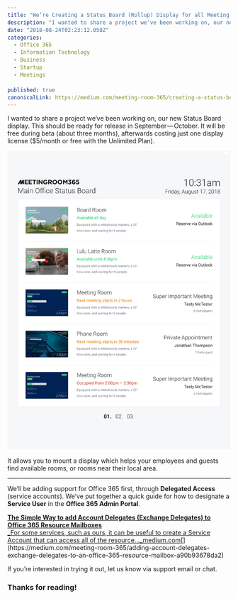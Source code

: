 ```yaml
---
title: "We’re Creating a Status Board (Rollup) Display for all Meeting Room 365 Users"
description: "I wanted to share a project we‘ve been working on, our new Status Board display. This should be ready for release in September — October. It will be free during beta (about three months), afterwards…"
date: "2018-08-24T02:23:12.058Z"
categories: 
  - Office 365
  - Information Technology
  - Business
  - Startup
  - Meetings

published: true
canonicalLink: https://medium.com/meeting-room-365/creating-a-status-board-rollup-display-963b85ae9953
---
```


I wanted to share a project we‘ve been working on, our new Status Board display. This should be ready for release in September — October. It will be free during beta (about three months), afterwards costing just one display license ($5/month or free with the Unlimited Plan).

![](./asset-1.png)

It allows you to mount a display which helps your employees and guests find available rooms, or rooms near their local area.

---

We’ll be adding support for Office 365 first, through **Delegated Access** (service accounts). We’ve put together a quick guide for how to designate a **Service User** in the **Office 365 Admin Portal**.

[**The Simple Way to add Account Delegates (Exchange Delegates) to Office 365 Resource Mailboxes**  
_For some services, such as ours, it can be useful to create a Service Account that can access all of the resource…_medium.com](https://medium.com/meeting-room-365/adding-account-delegates-exchange-delegates-to-an-office-365-resource-mailbox-a90b93678da2 "https://medium.com/meeting-room-365/adding-account-delegates-exchange-delegates-to-an-office-365-resource-mailbox-a90b93678da2")[](https://medium.com/meeting-room-365/adding-account-delegates-exchange-delegates-to-an-office-365-resource-mailbox-a90b93678da2)

If you’re interested in trying it out, let us know via support email or chat.

### Thanks for reading!